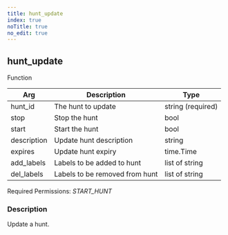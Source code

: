 ```yaml
---
title: hunt_update
index: true
noTitle: true
no_edit: true
---
```




<div class="vql_item"></div>


## hunt_update
<span class='vql_type pull-right page-header'>Function</span>



<div class="vqlargs"></div>

Arg | Description | Type
----|-------------|-----
hunt_id|The hunt to update|string (required)
stop|Stop the hunt|bool
start|Start the hunt|bool
description|Update hunt description|string
expires|Update hunt expiry|time.Time
add_labels|Labels to be added to hunt|list of string
del_labels|Labels to be removed from hunt|list of string

Required Permissions: 
<i class="linkcolour label pull-right label-success">START_HUNT</i>

### Description

Update a hunt.

